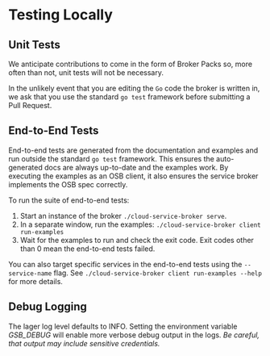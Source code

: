 # Testing Locally

## Unit Tests
We anticipate contributions to come in the form of Broker Packs so, more often than not, unit tests will not be necessary. 


In the unlikely event that you are editing the `Go` code the broker is written in, we ask that you use the standard `go test` framework before submitting a Pull Request.

## End-to-End Tests
End-to-end tests are generated from the documentation and examples and run outside the standard `go test` framework.
This ensures the auto-generated docs are always up-to-date and the examples work.
By executing the examples as an OSB client, it also ensures the service broker implements the OSB spec correctly.

To run the suite of end-to-end tests:

1. Start an instance of the broker `./cloud-service-broker serve`.
2. In a separate window, run the examples: `./cloud-service-broker client run-examples`
3. Wait for the examples to run and check the exit code. Exit codes other than 0 mean the end-to-end tests failed.

You can also target specific services in the end-to-end tests using the `--service-name` flag.
See `./cloud-service-broker client run-examples --help` for more details.

## Debug Logging

The lager log level defaults to INFO. Setting the environment variable *GSB_DEBUG* will enable more verbose debug output in the logs. *Be careful, that output may include sensitive credentials.*
